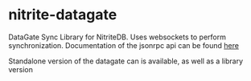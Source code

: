 # nitrite-datagate
DataGate Sync Library for NitriteDB. Uses websockets to perform synchronization.
Documentation of the jsonrpc api can be found [here](./nitrite-datagate/docs/Nitrite%20Datagate%20Api.html)

Standalone version of the datagate can is available, as well as a library version
